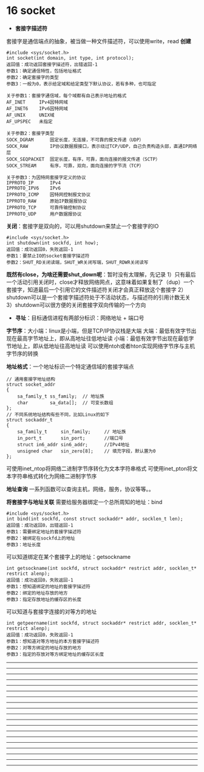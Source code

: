 # 16 socket

* **套接字描述符**

套接字是通信端点的抽象，被当做一种文件描述符，可以使用write，read
**创建**

```
#include <sys/socket.h>
int socket(int domain, int type, int protocol);
返回值：成功返回套接字描述符，出错返回-1
参数1：确定通信特性，包括地址格式
参数2：确定套接字的类型
参数3：一般为0，表示给定域和给定类型下默认协议，若有多种，也可指定

关于参数1：套接字通信域，每个域都有自己表示地址的格式
AF_INET		IPv4因特网域
AF_INET6	IPv6因特网域
AF_UNIX		UNIX域
AF_UPSPEC	未指定

关于参数2：套接字类型
SOCK_DGRAM		固定长度，无连接，不可靠的报文传递（UDP）
SOCK_RAW	  	IP协议数据报接口，表示绕过TCP/UDP，自己负责构造头部，直通IP网络层
SOCK_SEQPACKET	固定长度，有序，可靠，面向连接的报文传递（SCTP）
SOCK_STREAM		有序，可靠，双向，面向连接的字节流（TCP）

关于参数3：为因特网套接字定义的协议
IPPROTO_IP		IPv4
IPPROTO_IPV6	IPv6
IPPROTO_ICMP	因特网控制报文协议
IPPROTO_RAW		原始IP数据报协议
IPPROTO_TCP		可靠传输控制协议
IPPROTO_UDP		用户数据报协议
```

**关闭**：套接字是双向的，可以用shutdown来禁止一个套接字的IO

```
#include <sys/socket.h>
int shutdown(int sockfd, int how);
返回值：成功返回0，失败返回-1
参数1：要禁止IO的socket套接字描述符
参数2：SHUT_RD关闭读端，SHUT_WR关闭写端，SHUT_RDWR关闭读写
```
**既然有close，为啥还需要shut_down呢**：暂时没有太理解，先记录
1）只有最后一个活动引用关闭时，close才释放网络网点，这意味着如果复制了（dup）一个套接字，知道最后一个引用它的文件描述符关闭才会真正释放这个套接字
2）shutdown可以是一个套接字描述符处于不活动状态，与描述符的引用计数无关
3）shutdown可以很方便的关闭套接字双向传输的一个方向


* **寻址**：目标通信进程有两部分标识：网络地址 + 端口号

**字节序**：大小端：linux是小端，但是TCP/IP协议栈是大端
大端：最低有效字节出现在最高字节地址上，即从高地址往低地址读
小端：最低有效字节出现在最低字节地址上，即从低地址往高地址读
可以使用ntoh或者hton实现网络字节序与主机字节序的转换

**地址格式**：一个地址标识一个特定通信域的套接字端点

```
// 通用套接字地址结构
struct socket_addr
{
	sa_family_t	ss_family;  // 地址族
	char		sa_data[];  // 可变长数组
};
// 不同系统地址结构有些不同，比如Linux的如下
struct sockaddr_t
{
	sa_family_t		sin_family;     // 地址族
	in_port_t		sin_port;	    //端口号
	struct in6_addr	sin6_addr;	    //IPv4地址 
	unsigned char	sin_zero[8];	// 填充字段，默认置为0
};
```
可使用inet_ntop将网络二进制字节序转化为文本字符串格式
可使用inet_pton将文本字符串格式转化为网络二进制字节序

**地址查询**
一系列函数可以查询主机，网络，服务，协议等等。。

**将套接字与地址关联**
需要给服务器绑定一个总所周知的地址：bind

```
#include <sys/socket.h>
int bind(int sockfd, const struct sockaddr* addr, socklen_t len);
返回值：成功返回0，出错返回-1
参数1：需要绑定地址的套接字描述符
参数2：被绑定在sockfd上的地址
参数3：地址长度
```

可以知道绑定在某个套接字上的地址：getsockname

```
int getsockname(int sockfd, struct sockaddr* restrict addr, socklen_t* restrict alenp);
返回值：成功返回0，失败返回-1
参数1：想知道绑定的地址的套接字描述符
参数2：绑定的地址存放的地方
参数3：指定存放地址的缓存区的长度
```

可以知道与套接字连接的对等方的地址

```
int getpeername(int sockfd, struct sockaddr* restrict addr, socklen_t* restrict alenp);
返回值：成功返回0，失败返回-1
参数1：想知道对等方地址的本方套接字描述符
参数2：对等方绑定的地址存放的地方
参数3：指定的存放对等方绑定地址的缓存区长度
```

* ****
* ****
* ****
* ****

* ****
* ****
* ****

* ****
* ****
* ****
* ****
* ****
* ****
* ****
* ****
* ****
* ****
* ****
* ****